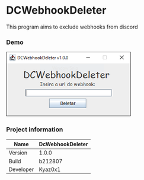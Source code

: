 # DCWebhookDeleter
This program aims to exclude webhooks from discord
### Demo
<img src="img/DCWebhookDeleter.png" />

### Project information
|Name| DcWebhookDeleter |
|----|--|
|Version|1.0.0|
|Build|b212807|
|Developer|Kyaz0x1|
